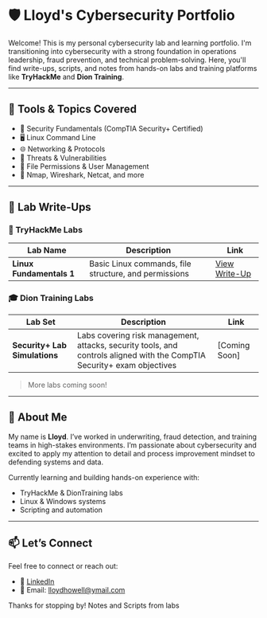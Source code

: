 # 🛡️ Lloyd's Cybersecurity Portfolio

Welcome! This is my personal cybersecurity lab and learning portfolio. I'm transitioning into cybersecurity with a strong foundation in operations leadership, fraud prevention, and technical problem-solving. Here, you'll find write-ups, scripts, and notes from hands-on labs and training platforms like **TryHackMe** and **Dion Training**.

---

## 🔧 Tools & Topics Covered
- 🔐 Security Fundamentals (CompTIA Security+ Certified)
- 🖥️ Linux Command Line
- 🌐 Networking & Protocols
- 🧠 Threats & Vulnerabilities
- 📄 File Permissions & User Management
- 🧰 Nmap, Wireshark, Netcat, and more

---

## 🧪 Lab Write-Ups

### 🔧 TryHackMe Labs

| Lab Name | Description | Link |
|----------|-------------|------|
| **Linux Fundamentals 1** | Basic Linux commands, file structure, and permissions | [View Write-Up](linux-fundamentals-1.md) |

### 🎓 Dion Training Labs

| Lab Set | Description | Link |
|---------|-------------|------|
| **Security+ Lab Simulations** | Labs covering risk management, attacks, security tools, and controls aligned with the CompTIA Security+ exam objectives | [Coming Soon] |

> More labs coming soon!

---

## 📜 About Me

My name is **Lloyd**. I’ve worked in underwriting, fraud detection, and training teams in high-stakes environments. I’m passionate about cybersecurity and excited to apply my attention to detail and process improvement mindset to defending systems and data.

Currently learning and building hands-on experience with:
- TryHackMe & DionTraining labs
- Linux & Windows systems
- Scripting and automation

---

## 📫 Let’s Connect

Feel free to connect or reach out:

- 🔗 [LinkedIn](www.linkedin.com/in/lloydhowell) 
- 📧 Email: lloydhowell@ymail.com

Thanks for stopping by!
Notes and Scripts from labs
